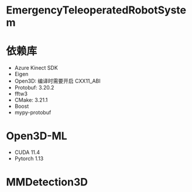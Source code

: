 # EmergencyTeleoperatedRobotSystem

# 依赖库
- Azure Kinect SDK
- Eigen
- Open3D: 编译时需要开启 CXX11_ABI
- Protobuf: 3.20.2
- fftw3
- CMake: 3.21.1
- Boost
- mypy-protobuf

# Open3D-ML
- CUDA 11.4
- Pytorch 1.13

# MMDetection3D